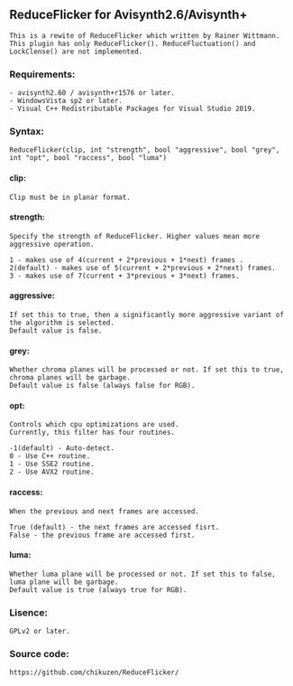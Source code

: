## ReduceFlicker for Avisynth2.6/Avisynth+
	This is a rewite of ReduceFlicker which written by Rainer Wittmann.
	This plugin has only ReduceFlicker(). ReduceFluctuation() and LockClense() are not implemented.

### Requirements:
	- avisynth2.60 / avisynth+r1576 or later.
	- WindowsVista sp2 or later.
	- Visual C++ Redistributable Packages for Visual Studio 2019.

### Syntax:
	ReduceFlicker(clip, int "strength", bool "aggressive", bool "grey", int "opt", bool "raccess", bool "luma")

#### clip:
	Clip must be in planar format.

#### strength:
	Specify the strength of ReduceFlicker. Higher values mean more aggressive operation.

	1 - makes use of 4(current + 2*previous + 1*next) frames .
	2(default) - makes use of 5(current + 2*previous + 2*next) frames.
	3 - makes use of 7(current + 3*previous + 3*next) frames.

#### aggressive:
	If set this to true, then a significantly more aggressive variant of the algorithm is selected.
	Default value is false.

#### grey:
	Whether chroma planes will be processed or not. If set this to true, chroma planes will be garbage.
	Default value is false (always false for RGB).

#### opt:
	Controls which cpu optimizations are used.
	Currently, this filter has four routines.

    -1(default) - Auto-detect.
	0 - Use C++ routine.
	1 - Use SSE2 routine.
    2 - Use AVX2 routine.
                      
#### raccess:
    When the previous and next frames are accessed.
    
    True (default) - the next frames are accessed fisrt.
    False - the previous frame are accessed first.
    
#### luma:
    Whether luma plane will be processed or not. If set this to false, luma plane will be garbage.
    Default value is true (always true for RGB).

### Lisence:
	GPLv2 or later.

### Source code:
	https://github.com/chikuzen/ReduceFlicker/
